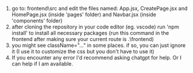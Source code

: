 1. go to: frontend\src and edit the files named: App.jsx, CreatePage.jsx and HomePage.jsx (inside 'pages' folder) and Navbar.jsx (inside 'components' folder)
2. after cloning the repository in your code editor (eg. vscode) run 'npm install' to install all necessary packages (run this command in the frontend after making sure your current route is .\frontend)
3. you might see className="..." in some places. if so, you can just ignore it (I use it to customize the css but you don't have to use it)
4. If you encounter any error I'd recommend asking chatgpt for help. Or I can help if I am available.
